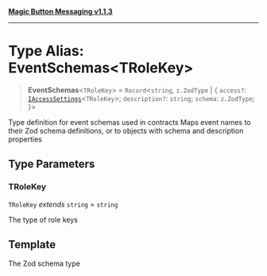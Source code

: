 [**Magic Button Messaging v1.1.3**](../README.md)

***

# Type Alias: EventSchemas\<TRoleKey\>

> **EventSchemas**\<`TRoleKey`\> = `Record`\<`string`, `z.ZodType` \| \{ `access?`: [`IAccessSettings`](../interfaces/IAccessSettings.md)\<`TRoleKey`\>; `description?`: `string`; `schema`: `z.ZodType`; \}\>

Type definition for event schemas used in contracts
Maps event names to their Zod schema definitions,
or to objects with schema and description properties

## Type Parameters

### TRoleKey

`TRoleKey` *extends* `string` = `string`

The type of role keys

## Template

The Zod schema type
